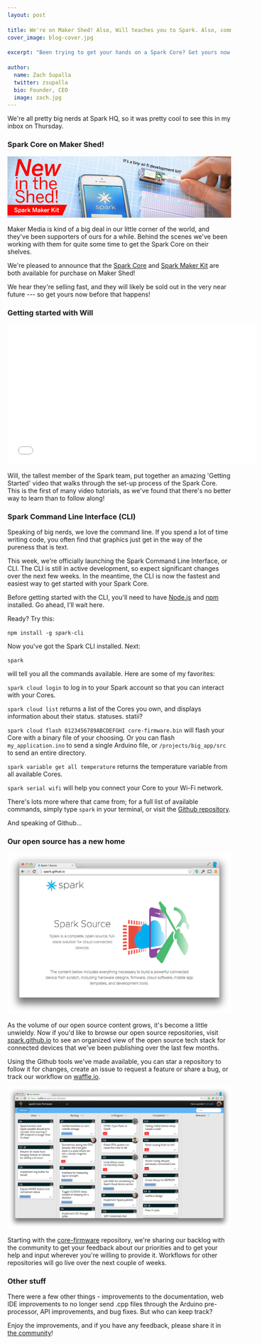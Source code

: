 ```yaml
---
layout: post

title: We're on Maker Shed! Also, Will teaches you to Spark. Also, command line goodness. Also, more.
cover_image: blog-cover.jpg

excerpt: "Been trying to get your hands on a Spark Core? Get yours now at Maker Shed, and party from the command line like it's 1987."

author:
  name: Zach Supalla
  twitter: zsupalla
  bio: Founder, CEO
  image: zach.jpg
---
```


We're all pretty big nerds at Spark HQ, so it was pretty cool to see this in my inbox on Thursday.

### Spark Core on Maker Shed!

<div class="full"><img src="/images/maker-shed.jpg"></div>

Maker Media is kind of a big deal in our little corner of the world, and they've been supporters of ours for a while. Behind the scenes we've been working with them for quite some time to get the Spark Core on their shelves.

We're pleased to announce that the [Spark Core](http://www.makershed.com/Spark_Core_Chip_Antenna_p/mkspk01.htm) and [Spark Maker Kit](http://www.makershed.com/Maker_Kit_with_Chip_Antenna_Core_p/mkspk05.htm) are both available for purchase on Maker Shed!

We hear they're selling fast, and they will likely be sold out in the very near future --- so get yours now before that happens!

### Getting started with Will

<iframe width="560" height="315" src="//www.youtube.com/embed/Bxda0hXtJz8" frameborder="0" allowfullscreen="allowfullscreen">&nbsp;</iframe>

Will, the tallest member of the Spark team, put together an amazing 'Getting Started' video that walks through the set-up process of the Spark Core. This is the first of many video tutorials, as we've found that there's no better way to learn than to follow along!

### Spark Command Line Interface (CLI)

Speaking of big nerds, we love the command line. If you spend a lot of time writing code, you often find that graphics just get in the way of the pureness that is text.

This week, we're officially launching the Spark Command Line Interface, or CLI. The CLI is still in active development, so expect significant changes over the next few weeks. In the meantime, the CLI is now the fastest and easiest way to get started with your Spark Core.

Before getting started with the CLI, you'll need to have [Node.js](http://nodejs.org/) and [npm](https://www.npmjs.org/) installed. Go ahead, I'll wait here.

Ready? Try this:

`npm install -g spark-cli`

Now you've got the Spark CLI installed. Next:

`spark`

will tell you all the commands available. Here are some of my favorites:

`spark cloud login` to log in to your Spark account so that you can interact with your Cores.

`spark cloud list` returns a list of the Cores you own, and displays information about their status. statuses. statii?

`spark cloud flash 0123456789ABCDEFGHI core-firmware.bin` will flash your Core with a binary file of your choosing. Or you can flash `my_application.ino` to send a single Arduino file, or `/projects/big_app/src` to send an entire directory.

`spark variable get all temperature` returns the temperature variable from all available Cores.

`spark serial wifi` will help you connect your Core to your Wi-Fi network.

There's lots more where that came from; for a full list of available commands, simply type `spark` in your terminal, or visit the [Github repository](https://github.com/spark/spark-cli).

And speaking of Github...

### Our open source has a new home

<div class="full"><img src="/images/spark-source.png"></div>

As the volume of our open source content grows, it's become a little unwieldy. Now if you'd like to browse our open source repositories, visit [spark.github.io](http://spark.github.io) to see an organized view of the open source tech stack for connected devices that we've been publishing over the last few months.

Using the Github tools we've made available, you can star a repository to follow it for changes, create an issue to request a feature or share a bug, or track our workflow on [waffle.io](http://www.waffle.io).

<div class="full"><img src="/images/waffle.png"></div>

Starting with the [core-firmware](https://www.github.com/spark/core-firmware) repository, we're sharing our backlog with the community to get your feedback about our priorities and to get your help and input wherever you're willing to provide it. Workflows for other repositories will go live over the next couple of weeks.

### Other stuff

There were a few other things - improvements to the documentation, web IDE improvements to no longer send .cpp files through the Arduino pre-processor, API improvements, and bug fixes. But who can keep track?

Enjoy the improvements, and if you have any feedback, please share it in [the community](https://community.spark.io)!